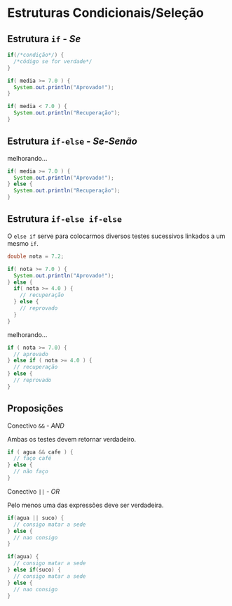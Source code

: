 # Estruturas Condicionais/Seleção

## Estrutura `if` - *Se*

```java
if(/*condição*/) {
  /*código se for verdade*/
}
```

```java
if( media >= 7.0 ) {
  System.out.println("Aprovado!");
}

if( media < 7.0 ) {
  System.out.println("Recuperação");
}
```

## Estrutura `if-else` - *Se-Senão*

melhorando...
```java
if( media >= 7.0 ) {
  System.out.println("Aprovado!");
} else {
  System.out.println("Recuperação");
}
```

## Estrutura `if-else if-else`

O `else if` serve para colocarmos diversos testes sucessivos linkados a um mesmo `if`.

```java
double nota = 7.2;

if( nota >= 7.0 ) {
  System.out.println("Aprovado!");
} else {
  if( nota >= 4.0 ) {
    // recuperação
  } else {
    // reprovado
  }
}
```

melhorando...
```java
if ( nota >= 7.0) {
  // aprovado
} else if ( nota >= 4.0 ) {
  // recuperação
} else {
  // reprovado
}
```

## Proposições

Conectivo `&&` - *AND*

Ambas os testes devem retornar verdadeiro.

```java
if ( agua && cafe ) {
  // faço café
} else {
  // não faço
}
```

Conectivo `||` - *OR*

Pelo menos uma das expressões deve ser verdadeira.

```java
if(agua || suco) {
  // consigo matar a sede
} else {
  // nao consigo
}
```

```java
if(agua) {
  // consigo matar a sede
} else if(suco) {
  // consigo matar a sede
} else {
  // nao consigo
}
```